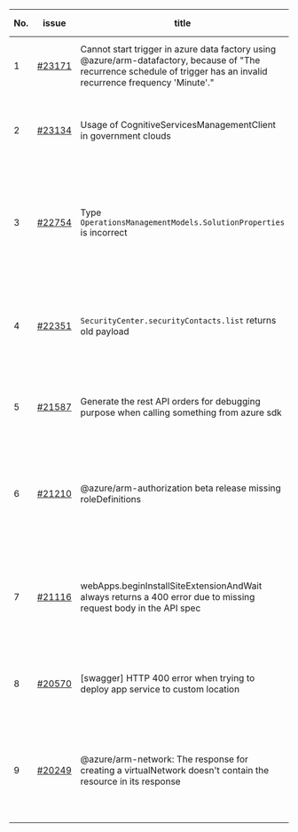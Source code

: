 | No. | issue | title | labels | assignees | bot advice | created date |
| ------ | ------ | ------ | ------ | ------ | ------ | :-----: |
|1|[#23171](https://github.com/Azure/azure-sdk-for-js/issues/23171)|Cannot start trigger in azure data factory using @azure/arm-datafactory, because of "The recurrence schedule of trigger has an invalid recurrence frequency 'Minute'."|question, customer-reported, Mgmt, Data Factory|qiaozha|new issue|2022-09-09|
|2|[#23134](https://github.com/Azure/azure-sdk-for-js/issues/23134)|Usage of CognitiveServicesManagementClient in government clouds|question, customer-reported, Mgmt, ARM, needs-team-attention|qiaozha|new comment|2022-09-07|
|3|[#22754](https://github.com/Azure/azure-sdk-for-js/issues/22754)|Type `OperationsManagementModels.SolutionProperties` is incorrect|bug, customer-reported, Mgmt, Service Attention, Operations Management, needs-team-attention|xboxeer, qiaozha||2022-07-29|
|4|[#22351](https://github.com/Azure/azure-sdk-for-js/issues/22351)|`SecurityCenter.securityContacts.list` returns old payload|question, customer-reported, Mgmt, Security, needs-team-attention, CXP Attention|qiaozha||2022-06-24|
|5|[#21587](https://github.com/Azure/azure-sdk-for-js/issues/21587)|Generate the rest API orders for debugging purpose when calling something from azure sdk|question, customer-reported, Mgmt, needs-team-attention|qiaozha|new comment|2022-04-25|
|6|[#21210](https://github.com/Azure/azure-sdk-for-js/issues/21210)|@azure/arm-authorization beta release missing roleDefinitions|question, customer-reported, Mgmt, Service Attention, Authorization, needs-team-attention|qiaozha||2022-04-05|
|7|[#21116](https://github.com/Azure/azure-sdk-for-js/issues/21116)|webApps.beginInstallSiteExtensionAndWait always returns a 400 error due to missing request body in the API spec|question, customer-reported, Mgmt, App Services, Service Attention, needs-team-attention|qiaozha|new comment|2022-03-30|
|8|[#20570](https://github.com/Azure/azure-sdk-for-js/issues/20570)|[swagger] HTTP 400 error when trying to deploy app service to custom location|Mgmt, App Services, Service Attention, needs-team-attention|qiaozha, MaryGao|new comment|2022-02-28|
|9|[#20249](https://github.com/Azure/azure-sdk-for-js/issues/20249)|@azure/arm-network: The response for creating a virtualNetwork doesn't contain the resource in its response|question, customer-reported, Mgmt, Service Attention, Network, needs-team-attention|qiaozha|new comment|2022-02-08|
